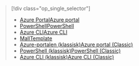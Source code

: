 > [!div class="op_single_selector"]
> * [<span data-ttu-id="a197c-101">Azure Portal</span><span class="sxs-lookup"><span data-stu-id="a197c-101">Azure portal</span></span>](../articles/virtual-network/virtual-networks-create-vnet-arm-pportal.md)
> * [<span data-ttu-id="a197c-102">PowerShell</span><span class="sxs-lookup"><span data-stu-id="a197c-102">PowerShell</span></span>](../articles/virtual-network/virtual-networks-create-vnet-arm-ps.md)
> * [<span data-ttu-id="a197c-103">Azure CLI</span><span class="sxs-lookup"><span data-stu-id="a197c-103">Azure CLI</span></span>](../articles/virtual-network/virtual-networks-create-vnet-arm-cli.md)
> * [<span data-ttu-id="a197c-104">Mall</span><span class="sxs-lookup"><span data-stu-id="a197c-104">Template</span></span>](../articles/virtual-network/virtual-networks-create-vnet-arm-template-click.md)
> * [<span data-ttu-id="a197c-105">Azure-portalen (klassisk)</span><span class="sxs-lookup"><span data-stu-id="a197c-105">Azure portal (Classic)</span></span>](../articles/virtual-network/virtual-networks-create-vnet-classic-pportal.md)
> * [<span data-ttu-id="a197c-106">PowerShell (klassisk)</span><span class="sxs-lookup"><span data-stu-id="a197c-106">PowerShell (Classic)</span></span>](../articles/virtual-network/virtual-networks-create-vnet-classic-netcfg-ps.md)
> * [<span data-ttu-id="a197c-107">Azure CLI (klassisk)</span><span class="sxs-lookup"><span data-stu-id="a197c-107">Azure CLI (Classic)</span></span>](../articles/virtual-network/virtual-networks-create-vnet-classic-cli.md)
